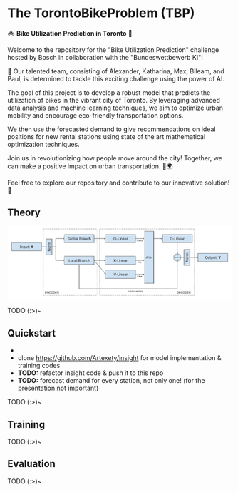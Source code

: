 # The TorontoBikeProblem (TBP)

🚲 **Bike Utilization Prediction in Toronto** 🚀

Welcome to the repository for the "Bike Utilization Prediction" challenge hosted by Bosch in collaboration with the "Bundeswettbewerb KI"!

👥 Our talented team, consisting of Alexander, Katharina, Max, Bileam, and Paul, is determined to tackle this exciting challenge using the power of AI.

The goal of this project is to develop a robust model that predicts the utilization of bikes in the vibrant city of Toronto. By leveraging advanced data analysis and machine learning techniques, we aim to optimize urban mobility and encourage eco-friendly transportation options.

We then use the forecasted demand to give recommendations on ideal positions for new rental stations using state of the art mathematical optimization techniques. 

Join us in revolutionizing how people move around the city! Together, we can make a positive impact on urban transportation. 🌆🌍

Feel free to explore our repository and contribute to our innovative solution! 🚀


## Theory
![Update this later](assets/architecture.png)

TODO (:>)~

## Quickstart
- 
- clone https://github.com/Artexety/insight for model implementation & training codes
- **TODO:** refactor insight code & push it to this repo
- **TODO:** forecast demand for every station, not only one! (for the presentation not important)

TODO (:>)~

## Training
TODO (:>)~

## Evaluation
TODO (:>)~
